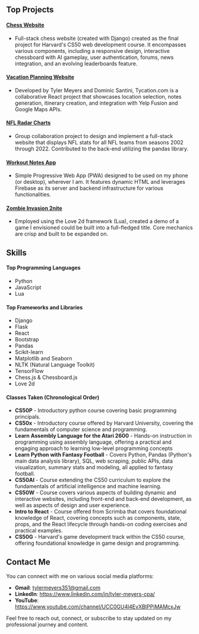 ## Top Projects

#### [Chess Website](https://github.com/tylermeyers351/CS50W-Final-Project-Chess-Website)
- Full-stack chess website (created with Django) created as the final project for Harvard's CS50 web development course. It encompasses various components, including a responsive design, interactive chessboard with AI gameplay, user authentication, forums, news integration, and an evolving leaderboards feature.

#### [Vacation Planning Website](https://github.com/tylermeyers351/Project-Tango-Yankee)
- Developed by Tyler Meyers and Dominic Santini, Tycation.com is a collaborative React project that showcases location selection, notes generation, itinerary creation, and integration with Yelp Fusion and Google Maps APIs.  

#### [NFL Radar Charts](https://github.com/tylermeyers351/NFL-Radar-Charts)
- Group collaboration project to design and implement a full-stack website that displays NFL stats for all NFL teams from seasons 2002 through 2022. Contributed to the back-end utilizing the pandas library.  

#### [Workout Notes App](https://github.com/tylermeyers351/Workout-Notes-App)
- Simple Progressive Web App (PWA) designed to be used on my phone (or desktop), wherever I am. It features dynamic HTML and leverages Firebase as its server and backend infrastructure for various functionalities.  

#### [Zombie Invasion 2nite](https://github.com/tylermeyers351/CS50-Final-Project-Love2d)
- Employed using the Love 2d framework (Lua), created a demo of a game I envisioned could be built into a full-fledged title. Core mechanics are crisp and built to be expanded on.  

## Skills

#### Top Programming Languages

- Python
- JavaScript
- Lua

#### Top Frameworks and Libraries

- Django
- Flask
- React
- Bootstrap
- Pandas
- Scikit-learn
- Matplotlib and Seaborn
- NLTK (Natural Language Toolkit)
- TensorFlow
- Chess.js & Chessboard.js
- Love 2d

#### Classes Taken (Chronological Order)

- **CS50P** - Introductory python course covering basic programming principals.
- **CS50x** - Introductory course offered by Harvard University, covering the fundamentals of computer science and programming.
- **Learn Assembly Language for the Atari 2600** -  Hands-on instruction in programming using assembly language, offering a practical and engaging approach to learning low-level programming concepts
- **Learn Python with Fantasy Football** - Covers Python, Pandas (Python's main data analysis library), SQL, web scraping, public APIs, data visualization, summary stats and modeling, all applied to fantasy football.
- **CS50AI** -  Course extending the CS50 curriculum to explore the fundamentals of artificial intelligence and machine learning.
- **CS50W** -  Course covers various aspects of building dynamic and interactive websites, including front-end and back-end development, as well as aspects of design and user experience.
- **Intro to React** - Course offered from Scrimba that covers foundational knowledge of React, covering concepts such as components, state, props, and the React lifecycle through hands-on coding exercises and practical examples.
- **CS50G** -  Harvard's game development track within the CS50 course, offering foundational knowledge in game design and programming.

## Contact Me

You can connect with me on various social media platforms:
- **Gmail**: tylermeyers351@gmail.com
- **LinkedIn**: https://www.linkedin.com/in/tyler-meyers-cpa/
- **YouTube**: https://www.youtube.com/channel/UCC0GU4l4EvXBIPPjMAMcxJw


Feel free to reach out, connect, or subscribe to stay updated on my professional journey and content.


